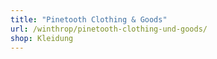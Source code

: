 ```yaml
---
title: "Pinetooth Clothing & Goods"
url: /winthrop/pinetooth-clothing-und-goods/
shop: Kleidung
---
```

